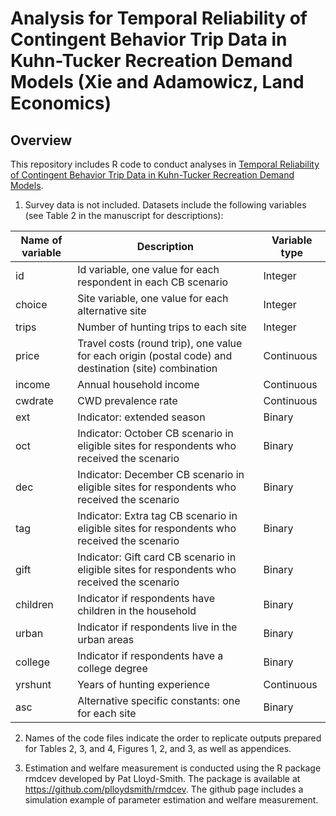 # Analysis for Temporal Reliability of Contingent Behavior Trip Data in Kuhn-Tucker Recreation Demand Models (Xie and Adamowicz, Land Economics)

## Overview

This repository includes R code to conduct analyses in [Temporal Reliability of Contingent Behavior Trip Data in Kuhn-Tucker Recreation Demand Models](https://le.uwpress.org/content/early/2022/09/14/le.030521-0025R#:~:text=Unlike%20other%20stated%20preference%20methods%2C%20the%20temporal%20reliability,data%20collected%20over%20three%20years%20in%20KT%20models.). 

1. Survey data is not included. Datasets include the following variables (see Table 2 in the manuscript for descriptions):  

| Name of variable | Description | Variable type|
| ----------- | ----------- | ----------- |
| id | Id variable, one value for each respondent in each CB scenario | Integer|
| choice | Site variable, one value for each alternative site | Integer|
| trips | Number of hunting trips to each site | Integer|
| price | Travel costs (round trip), one value for each origin (postal code) and destination (site) combination | Continuous|
| income | Annual household income | Continuous|
| cwdrate | CWD prevalence rate | Continuous|
| ext | Indicator: extended season | Binary|
| oct | Indicator: October CB scenario in eligible sites for respondents who received the scenario | Binary|
| dec | Indicator: December CB scenario in eligible sites for respondents who received the scenario | Binary|
| tag | Indicator: Extra tag CB scenario in eligible sites for respondents who received the scenario | Binary|
| gift | Indicator: Gift card CB scenario in eligible sites for respondents who received the scenario | Binary|
| children | Indicator if respondents have children in the household | Binary|
| urban | Indicator if respondents live in the urban areas | Binary|
| college | Indicator if respondents have a college degree | Binary|
| yrshunt | Years of hunting experience | Continuous|
| asc | Alternative specific constants: one for each site | Binary|

2. Names of the code files indicate the order to replicate outputs prepared for Tables 2, 3, and 4, Figures 1, 2, and 3, as well as appendices. 

3. Estimation and welfare measurement is conducted using the R package rmdcev developed by Pat Lloyd-Smith. The package is available at https://github.com/plloydsmith/rmdcev. The github page includes a simulation example of parameter estimation and welfare measurement. 
